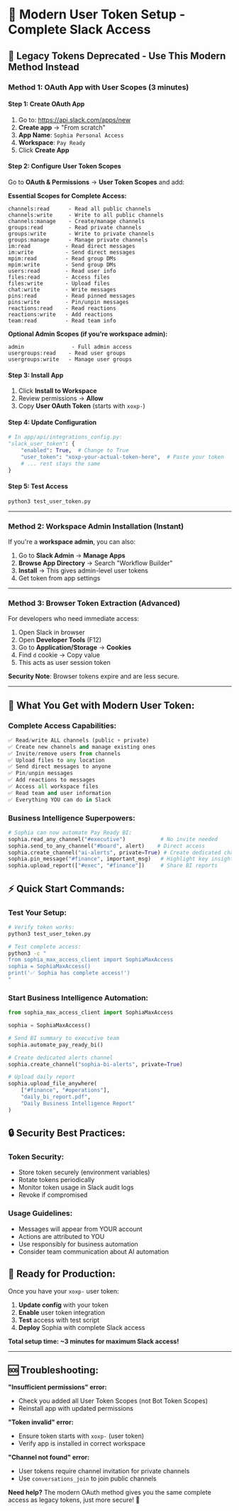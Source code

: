 # 🔐 Modern User Token Setup - Complete Slack Access

## 🚨 Legacy Tokens Deprecated - Use This Modern Method Instead

### **Method 1: OAuth App with User Scopes (3 minutes)**

#### **Step 1: Create OAuth App**

1. Go to: <https://api.slack.com/apps/new>
2. **Create app** → "From scratch"
3. **App Name**: `Sophia Personal Access`
4. **Workspace**: `Pay Ready`
5. Click **Create App**

#### **Step 2: Configure User Token Scopes**

Go to **OAuth & Permissions** → **User Token Scopes** and add:

**Essential Scopes for Complete Access:**

```
channels:read      - Read all public channels
channels:write     - Write to all public channels
channels:manage    - Create/manage channels
groups:read        - Read private channels
groups:write       - Write to private channels
groups:manage      - Manage private channels
im:read           - Read direct messages
im:write          - Send direct messages
mpim:read         - Read group DMs
mpim:write        - Send group DMs
users:read        - Read user info
files:read        - Access files
files:write       - Upload files
chat:write        - Write messages
pins:read         - Read pinned messages
pins:write        - Pin/unpin messages
reactions:read    - Read reactions
reactions:write   - Add reactions
team:read         - Read team info
```

**Optional Admin Scopes (if you're workspace admin):**

```
admin               - Full admin access
usergroups:read    - Read user groups
usergroups:write   - Manage user groups
```

#### **Step 3: Install App**

1. Click **Install to Workspace**
2. Review permissions → **Allow**
3. Copy **User OAuth Token** (starts with `xoxp-`)

#### **Step 4: Update Configuration**

```python
# In app/api/integrations_config.py:
"slack_user_token": {
    "enabled": True,  # Change to True
    "user_token": "xoxp-your-actual-token-here",  # Paste your token
    # ... rest stays the same
}
```

#### **Step 5: Test Access**

```bash
python3 test_user_token.py
```

---

### **Method 2: Workspace Admin Installation (Instant)**

If you're a **workspace admin**, you can also:

1. Go to **Slack Admin** → **Manage Apps**
2. **Browse App Directory** → Search "Workflow Builder"
3. **Install** → This gives admin-level user tokens
4. Get token from app settings

---

### **Method 3: Browser Token Extraction (Advanced)**

For developers who need immediate access:

1. Open Slack in browser
2. Open **Developer Tools** (F12)
3. Go to **Application/Storage** → **Cookies**
4. Find `d` cookie → Copy value
5. This acts as user session token

**Security Note**: Browser tokens expire and are less secure.

---

## 🎯 **What You Get with Modern User Token:**

### **Complete Access Capabilities:**

```python
✅ Read/write ALL channels (public + private)
✅ Create new channels and manage existing ones
✅ Invite/remove users from channels
✅ Upload files to any location
✅ Send direct messages to anyone
✅ Pin/unpin messages
✅ Add reactions to messages
✅ Access all workspace files
✅ Read team and user information
✅ Everything YOU can do in Slack
```

### **Business Intelligence Superpowers:**

```python
# Sophia can now automate Pay Ready BI:
sophia.read_any_channel("#executive")           # No invite needed
sophia.send_to_any_channel("#board", alert)    # Direct access
sophia.create_channel("ai-alerts", private=True) # Create dedicated channels
sophia.pin_message("#finance", important_msg)   # Highlight key insights
sophia.upload_report(["#exec", "#finance"])     # Share BI reports
```

## ⚡ **Quick Start Commands:**

### **Test Your Setup:**

```bash
# Verify token works:
python3 test_user_token.py

# Test complete access:
python3 -c "
from sophia_max_access_client import SophiaMaxAccess
sophia = SophiaMaxAccess()
print('✅ Sophia has complete access!')
"
```

### **Start Business Intelligence Automation:**

```python
from sophia_max_access_client import SophiaMaxAccess

sophia = SophiaMaxAccess()

# Send BI summary to executive team
sophia.automate_pay_ready_bi()

# Create dedicated alerts channel
sophia.create_channel("sophia-bi-alerts", private=True)

# Upload daily report
sophia.upload_file_anywhere(
    ["#finance", "#operations"],
    "daily_bi_report.pdf",
    "Daily Business Intelligence Report"
)
```

## 🔒 **Security Best Practices:**

### **Token Security:**

- Store token securely (environment variables)
- Rotate tokens periodically
- Monitor token usage in Slack audit logs
- Revoke if compromised

### **Usage Guidelines:**

- Messages will appear from YOUR account
- Actions are attributed to YOU
- Use responsibly for business automation
- Consider team communication about AI automation

## 🚀 **Ready for Production:**

Once you have your `xoxp-` user token:

1. **Update config** with your token
2. **Enable** user token integration
3. **Test** access with test script
4. **Deploy** Sophia with complete Slack access

**Total setup time: ~3 minutes for maximum Slack access!**

---

## 🆘 **Troubleshooting:**

**"Insufficient permissions" error:**

- Check you added all User Token Scopes (not Bot Token Scopes)
- Reinstall app with updated permissions

**"Token invalid" error:**

- Ensure token starts with `xoxp-` (user token)
- Verify app is installed in correct workspace

**"Channel not found" error:**

- User tokens require channel invitation for private channels
- Use `conversations_join` to join public channels

**Need help?** The modern OAuth method gives you the same complete access as legacy tokens, just more secure! 🎯
